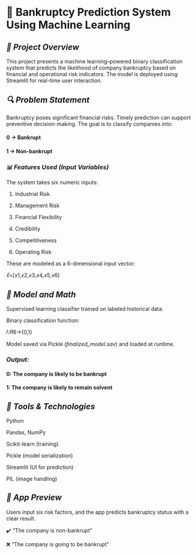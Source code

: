 # 🧠  Bankruptcy Prediction System Using Machine Learning

## *📌 Project Overview*

  This project presents a machine learning–powered binary classification system that predicts the likelihood of company bankruptcy based on financial and operational risk indicators. The model is deployed using Streamlit for real-time user interaction.

## *🔍 Problem Statement*

  Bankruptcy poses significant financial risks. Timely prediction can support preventive decision-making. The goal is to classify companies into:

#### 0 → Bankrupt

#### 1 → Non-bankrupt

### *📊 Features Used (Input Variables)*

The system takes six numeric inputs:
1. Industrial Risk

2. Management Risk

3. Financial Flexibility

4. Credibility

5. Competitiveness

6. Operating Risk

These are modeled as a 6-dimensional input vector:

𝑥⃗=[𝑥1,𝑥2,𝑥3,𝑥4,𝑥5,𝑥6]

## *🤖 Model and Math*

Supervised learning classifier trained on labeled historical data.

Binary classification function:

𝑓:𝑅6→{0,1}

Model saved via Pickle (*finalized_model.sav*) and loaded at runtime.

### *Output:*

#### 0: The company is likely to be bankrupt

#### 1: The company is likely to remain solvent

## *🧩 Tools & Technologies*

Python

Pandas, NumPy

Scikit-learn (training)

Pickle (model serialization)

Streamlit (UI for prediction)

PIL (image handling)

## *🚀 App Preview*

Users input six risk factors, and the app predicts bankruptcy status with a clear result.

✔️ “The company is non-bankrupt”

❌ “The company is going to be bankrupt”
